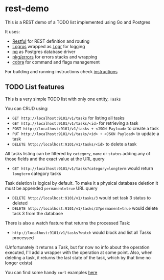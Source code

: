 # rest-demo

This is a REST demo of a TODO list implemented using Go and Postgres

It uses:

- [Restful](https://github.com/emicklei/go-restful) for REST definition and routing
- [Logrus](https://github.com/sirupsen/logrus) wrapped as [Logr](https://github.com/go-logr/logr) for logging
- [pq](github.com/lib/pq) as Postgres database driver
- [pkg/errors](github.com/pkg/errors) for errors stacks and wrapping
- [cobra](github.com/spf13/cobra) for command and flags management

For building and running instructions check [instructions](docs/build.md)

 ## TODO List features

 This is a very simple TODO list with only one entity, `Tasks`

You can CRUD using:

- `GET http://localhost:9101/v1/tasks` for listing all tasks
- `GET http://localhost:9101/v1/tasks/<id>` for retrieving a task
- `POST http://localhost:9101/v1/tasks + <JSON Payload>` to create a task
- `PUT http://localhost:9101/v1/tasks/<id> + <JSON Payload>` to update a task
- `DELETE http://localhost:9101/v1/tasks/<id>` to delete a task

All tasks listing can be filtered by `category`, `name` or `status` adding any of those fields and the exact value at the URL query

- `GET http://localhost:9101/v1/tasks?category=longterm` would return `longterm` category tasks

Task deletion is logical by default. To make it a physical database deletion it must be appended `permanent=true` URL query

- `DELETE http://localhost:9101/v1/tasks/3` would set task 3 status to deleted
- `DELETE http://localhost:9101/v1/tasks/3?permanent=true` would delete task 3 from the database

There is also a watch feature that returns the processed Task:

- `http://localhost:9101/v1/tasks?watch` would block and list all Tasks processed

(Unfortunately it returns a Task, but for now no info about the operation executed, I'll add a wrapper with the operation at some point. Also, when deleting a task, it returns the last state of the task, which by that time no longer exists)

You can find some handy `curl` examples [here](assets/curl)